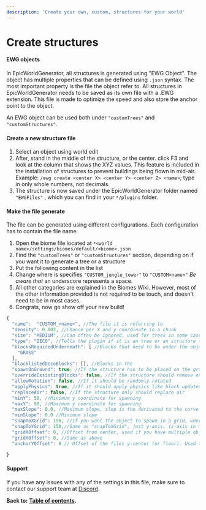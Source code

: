 ```yaml
---
description: 'Create your own, custom, structures for your world'
---
```


# Create structures

#### EWG objects

In EpicWorldGenerator, all structures is generated using "EWG Object". The object has multiple properties that can be defined using `.json` syntax. The most important property is the file the object refer to. All structures in EpicWorldGenerator needs to be saved as its own file with a .EWG extension. This file is made to optimize the speed and also store the anchor point to the object.

An EWG object can be used both under `"customTrees"` and `"customStructures"`.

#### Create a new structure file

1. Select an object using world edit
2. After, stand in the middle of the structure, or the center. click F3 and look at the column that shows the XYZ values. This feature is included in the installation of structures to prevent buildings being flown in mid-air.  Example: `/ewg create <center X> <center Y> <center Z> <name>`; type in only whole numbers, not decimals. 
3. The structure is now saved under the EpicWorldGenerator folder named `"EWGFiles"` , which you can find in your `*/plugins` folder.

#### Make the file generate

The file can be generated using different configurations. Each configuration has to contain the file name.

1. Open the biome file located at `*<world name>/settings/biomes/default/<biome>.json`
2. Find the `"customTrees"` or `"customStructures"` section, depending on if you want it to generate a tree or a structure
3. Put the following content in the list
4. Change where is specifies `"CUSTOM_jungle_tower"` to `"CUSTOM<name>"` _Be aware that_ an underscore represents a space.
5. All other categories are explained in the Biomes Wiki. However, most of the other information provided is not required to be touch, and doesn't need to be in most cases.
6. Congrats, now go show off your new build!

```javascript
{
  "name":  "CUSTOM_<name>", //The file it is referring to
  "density": 0.002, //Chance per X and y coordinate in a chunk
  "size": "MEDIUM", //Can often be ignored, used for trees in some cases
  "type": "DECO", //Tells the plugin if it is an tree or an structure that is a bit bigger
  "blocksRequiredUnderneath": [ //Blocks that need to be under the object to spawn
    "GRASS"
  ],
  "blacklistedDecoBlocks": [], //Blocks in the 
  "spawnOnGround": true, //If the structure has to be placed on the ground
  "overrideExsistingBlocks": false, //If the structure should remove exsisting blocks in the terrain
  "allowRotation": false, //If it should be randomly rotated
  "applyPhysics": true, //If it should apply physics like block updated under creation
  "replaceAir": false, //If the structure only should replace air
  "minY": 50, //Minimum y coordinate for spawning
  "maxY": 90, //Maximum y coordinate for spawning
  "maxSlope": 0.0, //Maximum slope, slop is the derivated to the curve of the terrain
  "minSlope": 0.0 //Minimum slope
  "snapToXGrid": 150, //If you want the object to spawn in a grid, where in this case it is 150 blocks between the objects at the x-axis. You can disable it by setting the number to -1. If you have it enabled, keep in mind to increase the density option.
  "snapToYGrid": 150,//Same as "snapToXGrid", just y-axis. (z-axis in minecraft)
  "gridXOffset": 0, //Offset from center, used if you have multiple objects with the same grid size to prevent them from spawning at the same places
  "gridYOffset": 0, //Same as above
  "anchorYOffset": 0 // Offset of the files y-center (or floor). Used to lift the object up or down. Positive numbers will lift the object up.

}
```

#### Support

If you have any issues with any of the settings in this file, make sure to contact our support team at [Discord](https://discord.gg/Jq3ecb3).

**Back to:** [**Table of contents**](https://docs.dynamic-bytes.com/table-of-contents)**.**

